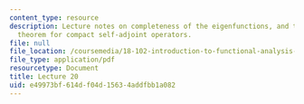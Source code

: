 ```yaml
---
content_type: resource
description: Lecture notes on completeness of the eigenfunctions, and the spectral
  theorem for compact self-adjoint operators.
file: null
file_location: /coursemedia/18-102-introduction-to-functional-analysis-spring-2009/e49973bf614df04d15634addfbb1a082_MIT18_102s09_lec20.pdf
file_type: application/pdf
resourcetype: Document
title: Lecture 20
uid: e49973bf-614d-f04d-1563-4addfbb1a082
---
```

